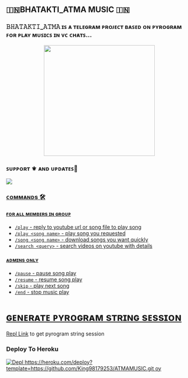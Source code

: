 <h2 align="centre">🇮🇳BHATAKTI_ATMA MUSIC 🇮🇳</h2>

### 𝙱𝙷𝙰𝚃𝙰𝙺𝚃𝙸_𝙰𝚃𝙼𝙰 ɪꜱ ᴀ ᴛᴇʟᴇɢʀᴀᴍ ᴘʀᴏᴊᴇᴄᴛ ʙᴀꜱᴇᴅ ᴏɴ ᴘʏʀᴏɢʀᴀᴍ ꜰᴏʀ ᴘʟᴀʏ ᴍᴜꜱɪᴄꜱ ɪɴ ᴠᴄ ᴄʜᴀᴛꜱ...

<p align="center"><a href="https://t.me/ABOUT_BHATAKTI"><img src="https://telegra.ph/file/ab23ee0880dd24f21affe.jpg" width="300"></a></p>



### ꜱᴜᴘᴘᴏʀᴛ ⚜️ ᴀɴᴅ ᴜᴘᴅᴀᴛᴇꜱ🎑
<a href="https://t.me/ABOUT_BHATAKTI"><img src="https://img.shields.io/badge/Join-Group%20Support-blue.svg?style=for-the-badge&logo=Telegram">

### ᴄᴏᴍᴍᴀɴᴅs 🛠
#### ғᴏʀ ᴀʟʟ ᴍᴇᴍʙᴇʀs ɪɴ ɢʀᴏᴜᴘ
- `/play` - reply to youtube url or song file to play song
- `/play <song name>` - play song you requested
- `/song <song name>` - download songs you want quickly
- `/search <query>` - search videos on youtube with details

#### ᴀᴅᴍɪɴs ᴏɴʟʏ
- `/pause` - pause song play
- `/resume` - resume song play
- `/skip` - play next song
- `/end` - stop music play


# ɢᴇɴᴇʀᴀᴛᴇ ᴘʏʀᴏɢʀᴀᴍ sᴛʀɪɴɢ sᴇssɪᴏɴ

[Repl Link](https://t.me/ABOUT_BHATAKTI) to get pyrogram string session


### Deploy To Heroku

[![Depl https://heroku.com/deploy?template=https://github.com/King98179253/ATMAMUSIC.git oy](https://www.herokucdn.com/deploy/button.svg)](https://heroku.com/deploy?template=https://github.com/King98179253/ATMAMUSIC.git)
